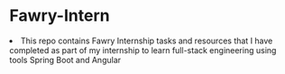 # Fawry-Intern
<li>This repo contains Fawry Internship tasks and resources that I have completed as part of my internship to learn full-stack engineering using tools Spring Boot and Angular</li>
